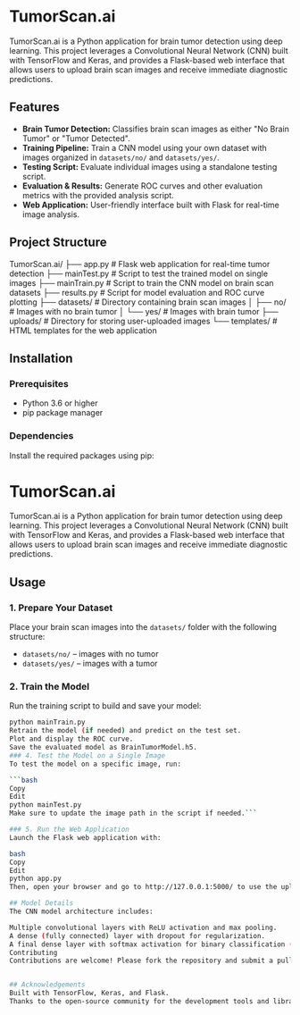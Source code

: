 # TumorScan.ai

TumorScan.ai is a Python application for brain tumor detection using deep learning. This project leverages a Convolutional Neural Network (CNN) built with TensorFlow and Keras, and provides a Flask-based web interface that allows users to upload brain scan images and receive immediate diagnostic predictions.

## Features

- **Brain Tumor Detection:** Classifies brain scan images as either "No Brain Tumor" or "Tumor Detected".
- **Training Pipeline:** Train a CNN model using your own dataset with images organized in `datasets/no/` and `datasets/yes/`.
- **Testing Script:** Evaluate individual images using a standalone testing script.
- **Evaluation & Results:** Generate ROC curves and other evaluation metrics with the provided analysis script.
- **Web Application:** User-friendly interface built with Flask for real-time image analysis.

## Project Structure

TumorScan.ai/ ├── app.py # Flask web application for real-time tumor detection ├── mainTest.py # Script to test the trained model on single images ├── mainTrain.py # Script to train the CNN model on brain scan datasets ├── results.py # Script for model evaluation and ROC curve plotting ├── datasets/ # Directory containing brain scan images │ ├── no/ # Images with no brain tumor │ └── yes/ # Images with brain tumor ├── uploads/ # Directory for storing user-uploaded images └── templates/ # HTML templates for the web application


## Installation

### Prerequisites

- Python 3.6 or higher
- pip package manager

### Dependencies

Install the required packages using pip:

# TumorScan.ai

TumorScan.ai is a Python application for brain tumor detection using deep learning. This project leverages a Convolutional Neural Network (CNN) built with TensorFlow and Keras, and provides a Flask-based web interface that allows users to upload brain scan images and receive immediate diagnostic predictions.

## Usage

### 1. Prepare Your Dataset
Place your brain scan images into the `datasets/` folder with the following structure:
- `datasets/no/` – images with no tumor
- `datasets/yes/` – images with a tumor

### 2. Train the Model
Run the training script to build and save your model:

```bash
python mainTrain.py
Retrain the model (if needed) and predict on the test set.
Plot and display the ROC curve.
Save the evaluated model as BrainTumorModel.h5.
### 4. Test the Model on a Single Image
To test the model on a specific image, run:

```bash
Copy
Edit
python mainTest.py
Make sure to update the image path in the script if needed.```

### 5. Run the Web Application
Launch the Flask web application with:

bash
Copy
Edit
python app.py
Then, open your browser and go to http://127.0.0.1:5000/ to use the upload interface for real-time predictions.

## Model Details
The CNN model architecture includes:

Multiple convolutional layers with ReLU activation and max pooling.
A dense (fully connected) layer with dropout for regularization.
A final dense layer with softmax activation for binary classification (tumor vs. no tumor).
Contributing
Contributions are welcome! Please fork the repository and submit a pull request with your improvements or bug fixes. For major changes, please open an issue first to discuss what you would like to change.


## Acknowledgements
Built with TensorFlow, Keras, and Flask.
Thanks to the open-source community for the development tools and libraries that made this project possible.
